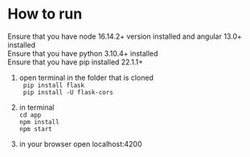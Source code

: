 # How to run

Ensure that you have node 16.14.2+ version installed and angular 13.0+ installed <br>
Ensure that you have python 3.10.4+ installed <br>
Ensure that you have pip installed 22.1.1+ <br>

1) open terminal in the folder that is cloned
<br>``` pip install flask```
<br>``` pip install -U flask-cors```

2) in terminal
<br>```cd app```
<br>```npm install```
<br>```npm start```

3) in your browser open localhost:4200
